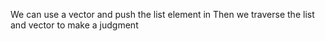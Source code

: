 We can use a vector and push the list element in
Then we traverse the list and vector to make a judgment
